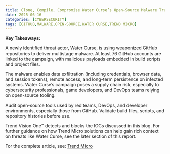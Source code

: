 ```yaml
---
title: Clone, Compile, Compromise Water Curse’s Open-Source Malware Trap on GitHub
date: 2025-06-16
categories: [CYBERSECURITY]
tags: [GITHUB,MALWARE,OPEN-SOURCE,WATER CURSE,TREND MICRO]
---
```


**Key Takeaways:**

A newly identified threat actor, Water Curse, is using weaponized GitHub repositories to deliver multistage malware. At least 76 GitHub accounts are linked to the campaign, with malicious payloads embedded in build scripts and project files.

The malware enables data exfiltration (including credentials, browser data, and session tokens), remote access, and long-term persistence on infected systems. Water Curse’s campaign poses a supply chain risk, especially to cybersecurity professionals, game developers, and DevOps teams relying on open-source tooling.

Audit open-source tools used by red teams, DevOps, and developer environments, especially those from GitHub. Validate build files, scripts, and repository histories before use.

Trend Vision One™ detects and blocks the IOCs discussed in this blog. For further guidance on how Trend Micro solutions can help gain rich context on threats like Water Curse, see the later section of this report.

For the complete article, see: [Trend Micro](https://www.trendmicro.com/en_us/research/25/f/water-curse.html)